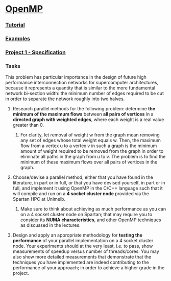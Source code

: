 # [OpenMP](https://www.openmp.org/resources/)



### [Tutorial](https://www.youtube.com/playlist?list=PLLX-Q6B8xqZ8n8bwjGdzBJ25X2utwnoEG)

### [Examples](resources/openmp-examples-4.5.0.pdf)

### [Project 1 - Specification](resources/proj1-spec.pdf)



### Tasks

This problem has particular importance in the design of future high performance interconnection networks for supercomputer architectures, because it represents a quantity that is similar to the more fundamental network bi-section width: the minimum number of edges required to be cut in order to separate the network roughly into two halves. 

1. Research parallel methods for the following problem: determine **the minimum of the maximum flows** between **all pairs of vertices** in a **directed graph with weighted edges**, where each weight is a real value greater than 0.

   1. For clarity, let removal of weight w from the graph mean removing any set of edges whose total weight equals w. Then, the maximum flow from a vertex u to a vertex v in such a graph is the minimum amount of weight required to be removed from the graph in order to eliminate all paths in the graph from u to v. The problem is to find the minimum of these maximum flows over all pairs of vertices in the graph.

2. Choose/devise a parallel method, either that you have found in the literature, in part or in full, or that you have devised yourself, in part or in full, and implement it using OpenMP in the C/C++ language such that it will compile and run on a **4 socket cluster node** provided via the Spartan HPC at Unimelb.

   1. Make sure to think about achieving as much performance as you can on a 4 socket cluster node on Spartan; that may require you to consider its **NUMA characteristics**, and other OpenMP techniques as discussed in the lectures.

3. Design and apply an appropriate methodology for **testing the performance** of your parallel implementation on a 4 socket cluster node. Your experiments should at the very least, i.e. to pass, show measurements of speedup versus number of threads/cores. You may also show more detailed measurements that demonstrate that the techniques you have implemented are indeed contributing to the performance of your approach; in order to achieve a higher grade in the project.

